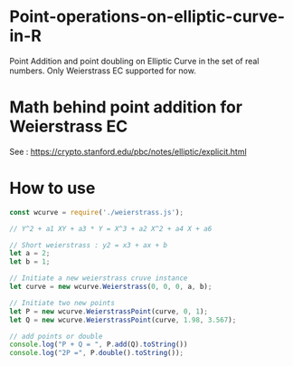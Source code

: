 # Point-operations-on-elliptic-curve-in-R
Point Addition and point doubling on Elliptic Curve in the set of real numbers. Only Weierstrass EC supported for now.

# Math behind point addition for Weierstrass EC

See : https://crypto.stanford.edu/pbc/notes/elliptic/explicit.html

# How to use 

```js
const wcurve = require('./weierstrass.js');

// Y^2 + a1 XY + a3 * Y = X^3 + a2 X^2 + a4 X + a6

// Short weierstrass : y2 = x3 + ax + b
let a = 2;
let b = 1;

// Initiate a new weierstrass cruve instance
let curve = new wcurve.Weierstrass(0, 0, 0, a, b);

// Initiate two new points
let P = new wcurve.WeierstrassPoint(curve, 0, 1);
let Q = new wcurve.WeierstrassPoint(curve, 1.98, 3.567);

// add points or double
console.log("P + Q = ", P.add(Q).toString())
console.log("2P =", P.double().toString());
```
